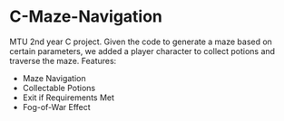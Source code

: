 # C-Maze-Navigation
MTU 2nd year C project.  Given the code to generate a maze based on certain parameters, we added a player character to collect potions and traverse the maze.
Features:  
 - Maze Navigation
 - Collectable Potions
 - Exit if Requirements Met
 - Fog-of-War Effect
